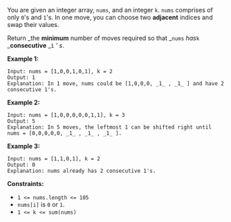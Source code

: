 You are given an integer array, `nums`, and an integer `k`. `nums` comprises
of only `0`'s and `1`'s. In one move, you can choose two **adjacent** indices
and swap their values.

Return _the **minimum** number of moves required so that _`nums` _has_`k`
_**consecutive** _`1` _' s_.



**Example 1:**

    
    
    Input: nums = [1,0,0,1,0,1], k = 2
    Output: 1
    Explanation: In 1 move, nums could be [1,0,0,0, _1_ , _1_ ] and have 2 consecutive 1's.
    

**Example 2:**

    
    
    Input: nums = [1,0,0,0,0,0,1,1], k = 3
    Output: 5
    Explanation: In 5 moves, the leftmost 1 can be shifted right until nums = [0,0,0,0,0, _1_ , _1_ , _1_ ].
    

**Example 3:**

    
    
    Input: nums = [1,1,0,1], k = 2
    Output: 0
    Explanation: nums already has 2 consecutive 1's.
    



**Constraints:**

  * `1 <= nums.length <= 105`
  * `nums[i]` is `0` or `1`.
  * `1 <= k <= sum(nums)`

